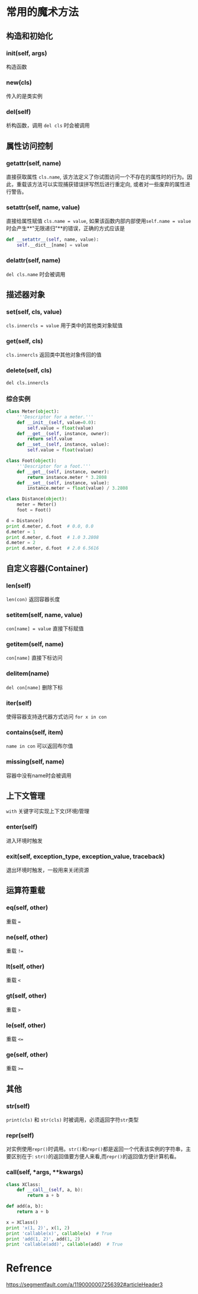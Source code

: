 # 常用的魔术方法

## 构造和初始化

### __init__(self, args) 
构造函数

### __new__(cls) 
传入的是类实例

### __del__(self)
析构函数，调用 `del cls` 时会被调用

## 属性访问控制
### __getattr__(self, name)
直接获取属性 `cls.name`, 该方法定义了你试图访问一个不存在的属性时的行为。因此，重载该方法可以实现捕获错误拼写然后进行重定向, 或者对一些废弃的属性进行警告。

### __setattr__(self, name, value)
直接给属性赋值 `cls.name = value`, 如果该函数内部内部使用`self.name = value` 时会产生**"无限递归"**的错误，正确的方式应该是
```python 
def __setattr__(self, name, value):
    self.__dict__[name] = value
```

### __delattr__(self, name)
`del cls.name` 时会被调用

## 描述器对象
### __set__(self, cls, value)
`cls.innercls = value` 用于类中的其他类对象赋值

### __get__(self, cls)
`cls.innercls` 返回类中其他对象传回的值

### __delete__(self, cls)
`del cls.innercls` 

### 综合实例
```python
class Meter(object):
    '''Descriptor for a meter.'''
    def __init__(self, value=0.0):
        self.value = float(value)
    def __get__(self, instance, owner):
        return self.value
    def __set__(self, instance, value):
        self.value = float(value)

class Foot(object):
    '''Descriptor for a foot.'''
    def __get__(self, instance, owner):
        return instance.meter * 3.2808
    def __set__(self, instance, value):
        instance.meter = float(value) / 3.2808

class Distance(object):
    meter = Meter()
    foot = Foot()

d = Distance()
print d.meter, d.foot  # 0.0, 0.0
d.meter = 1
print d.meter, d.foot  # 1.0 3.2808
d.meter = 2
print d.meter, d.foot  # 2.0 6.5616
```

## 自定义容器(Container)
### __len__(self)
`len(con)` 返回容器长度

### __setitem__(self, name, value)
`con[name] = value` 直接下标赋值

### __getitem__(self, name)
`con[name]` 直接下标访问

### __delitem__(name)
`del con[name]` 删除下标

### __iter__(self)
使得容器支持迭代器方式访问 `for x in con`

### __contains__(self, item)
`name in con` 可以返回布尔值

### __missing__(self, name)
容器中没有name时会被调用

## 上下文管理
`with` 关键字可实现上下文(环境)管理

### __enter__(self)
进入环境时触发

### __exit__(self, exception_type, exception_value, traceback)
退出环境时触发，一般用来关闭资源

## 运算符重载
### __eq__(self, other)
重载 `=`

### __ne__(self, other)
重载 `!=`

### __lt__(self, other)
重载 `<`

### __gt__(self, other)
重载 `>`

### __le__(self, other)
重载 `<=`

### __ge__(self, other)
重载 `>=`

## 其他

### __str__(self)
`print(cls)` 和 `str(cls)` 时被调用，必须返回字符`str`类型

### __repr__(self)
对实例使用`repr()`时调用。`str()`和`repr()`都是返回一个代表该实例的字符串，主要区别在于: `str()`的返回值要方便人来看,而`repr()`的返回值方便计算机看。

### __call__(self, \*args, \*\*kwargs)
```python
class XClass:
    def __call__(self, a, b):
        return a + b

def add(a, b):
    return a + b

x = XClass()
print 'x(1, 2)', x(1, 2)
print 'callable(x)', callable(x)  # True
print 'add(1, 2)', add(1, 2)
print 'callable(add)', callable(add)  # True
```

# Refrence
https://segmentfault.com/a/1190000007256392#articleHeader3
